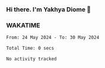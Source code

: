 ### Hi there. I'm Yakhya Diome 👋

### WAKATIME
<!--START_SECTION:waka-->

```txt
From: 24 May 2024 - To: 30 May 2024

Total Time: 0 secs

No activity tracked
```

<!--END_SECTION:waka-->
